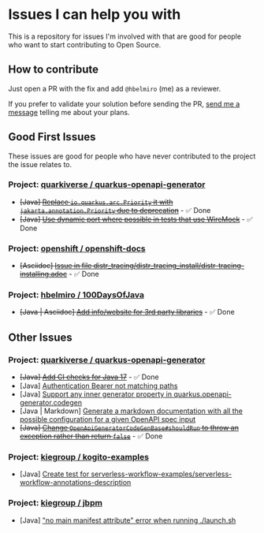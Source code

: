 # Issues I can help you with

This is a repository for issues I'm involved with that are good for people who want to start contributing to Open Source.

## How to contribute

Just open a PR with the fix and add `@hbelmiro` (me) as a reviewer.

If you prefer to validate your solution before sending the PR, [send me a message](https://thegreatapi.com/social-media/) telling me about your plans.

## Good First Issues

These issues are good for people who have never contributed to the project the issue relates to.

### Project: [quarkiverse / quarkus-openapi-generator](https://github.com/quarkiverse/quarkus-openapi-generator)

* ~~[Java] [Replace `io.quarkus.arc.Priority` it with `jakarta.annotation.Priority` due to deprecation](https://github.com/quarkiverse/quarkus-openapi-generator/issues/272)~~ - ✅ Done
* ~~[Java] [Use dynamic port where possible in tests that use WireMock](https://github.com/quarkiverse/quarkus-openapi-generator/issues/180)~~ - ✅ Done

### Project: [openshift / openshift-docs](https://github.com/openshift/openshift-docs)

* ~~[Asciidoc] [Issue in file distr_tracing/distr_tracing_install/distr-tracing-installing.adoc](https://github.com/openshift/openshift-docs/issues/53021)~~ - ✅ Done

### Project: [hbelmiro / 100DaysOfJava](https://github.com/hbelmiro/100DaysOfJava)

* ~~[Java | Asciidoc] [Add info/website for 3rd party libraries](https://github.com/hbelmiro/100DaysOfJava/issues/2)~~ - ✅ Done

## Other Issues

### Project: [quarkiverse / quarkus-openapi-generator](https://github.com/quarkiverse/quarkus-openapi-generator) 

* ~~[Java] [Add CI checks for Java 17](https://github.com/quarkiverse/quarkus-openapi-generator/issues/312)~~ - ✅ Done
* [Java] [Authentication Bearer not matching paths](https://github.com/quarkiverse/quarkus-openapi-generator/issues/304)
* [Java] [Support any inner generator property in quarkus.openapi-generator.codegen](https://github.com/quarkiverse/quarkus-openapi-generator/issues/124)
* [Java | Markdown] [Generate a markdown documentation with all the possible configuration for a given OpenAPI spec input](https://github.com/quarkiverse/quarkus-openapi-generator/issues/57)
* ~~[Java] [Change `OpenApiGeneratorCodeGenBase#shouldRun` to throw an exception rather than return `false`](https://github.com/quarkiverse/quarkus-openapi-generator/issues/192)~~ - ✅ Done

### Project: [kiegroup / kogito-examples](https://github.com/kiegroup/kogito-examples)

* [Java] [Create test for serverless-workflow-examples/serverless-workflow-annotations-description](https://issues.redhat.com/browse/KOGITO-9032)

### Project: [kiegroup / jbpm](https://github.com/kiegroup/jbpm) 

* [Java] ["no main manifest attribute" error when running ./launch.sh](https://issues.redhat.com/browse/JBPM-10121)
